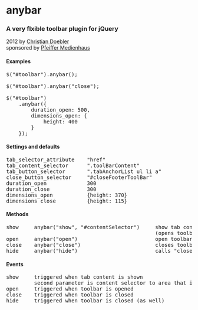 anybar
========

### A very flxible toolbar plugin for jQuery

2012 by [Christian Doebler](http://christian-doebler.net/) <br>
sponsored by [Pfeiffer Medienhaus](http://pfeiffer-medienhaus.de/)


#### Examples

<pre>
$("#toolbar").anybar();

$("#toolbar").anybar("close");

$("#toolbar")
	.anybar({
		duration_open: 500,
		dimensions_open: {
			height: 400
		}
	});
</pre>


#### Settings and defaults
<pre>
tab_selector_attribute    "href"
tab_content_selector      ".toolBarContent"
tab_button_selector       ".tabAnchorList ul li a"
close_button_selector     "#closeFooterToolBar"
duration_open             300
duration_close            300
dimensions_open           {height: 370}
dimensions_close          {height: 115}
</pre>


#### Methods
<pre>
show     anybar("show", "#contentSelector")     show tab content by content selector
                                                (opens toolbar if closed)
open     anybar("open")                         open toolbar
close    anybar("close")                        closes toolbar
hide     anybar("hide")                         calls "close"
</pre>


#### Events
<pre>
show     triggered when tab content is shown
         second parameter is content selector to area that is shown
open     triggered when toolbar is opened
close    triggered when toolbar is closed
hide     triggered when toolbar is closed (as well)
</pre>

